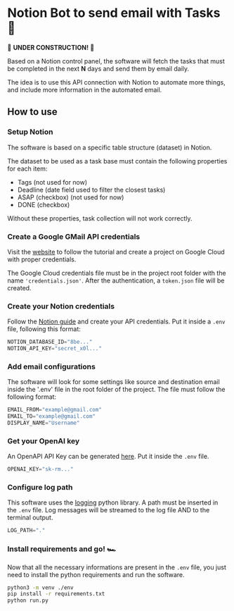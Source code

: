 # Notion Bot to send email with Tasks :rocket:

:construction: __UNDER CONSTRUCTION!__ :construction:

Based on a Notion control panel, the software will fetch the tasks that must be completed in the next __N__ days and send them by email daily.

The idea is to use this API connection with Notion to automate more things, and include more information in the automated email.

## How to use

### Setup Notion

The software is based on a specific table structure (dataset) in Notion.

The dataset to be used as a task base must contain the following properties for each item:
- Tags (not used for now)
- Deadline (date field used to filter the closest tasks)
- ASAP (checkbox) (not used for now)
- DONE (checkbox)

Without these properties, task collection will not work correctly.

### Create a Google GMail API credentials

Visit the [website](https://developers.google.com/gmail/api/quickstart/python) to follow the tutorial and create a project on Google Cloud with proper credentials.

The Google Cloud credentials file must be in the project root folder with the name `'credentials.json'`. After the authentication, a `token.json` file will be created.

### Create your Notion credentials

Follow the [Notion guide](https://developers.notion.com/docs/authorization) and create your API credentials. Put it inside a `.env` file, following this format:

```js
NOTION_DATABASE_ID="8be..."
NOTION_API_KEY="secret_x0l..."
```

### Add email configurations

The software will look for some settings like source and destination email inside the '.env' file in the root folder of the project. The file must follow the following format:

```js
EMAIL_FROM="example@gmail.com"
EMAIL_TO="example@gmail.com"
DISPLAY_NAME="Username"
```

### Get your OpenAI key

An OpenAPI API Key can be generated [here](https://platform.openai.com/account/api-keys). Put it inside the `.env` file.

```js
OPENAI_KEY="sk-rm..."
```

### Configure log path

This software uses the [logging](https://docs.python.org/3/library/logging.html) python library. A path must be inserted in the `.env` file. Log messages will be streamed to the log file AND to the terminal output.

```js
LOG_PATH="."
```

### Install requirements and go! :racing_car:

Now that all the necessary informations are present in the `.env` file, you just need to install the python requirements and run the software.

```sh
python3 -m venv ./env
pip install -r requirements.txt
python run.py
```